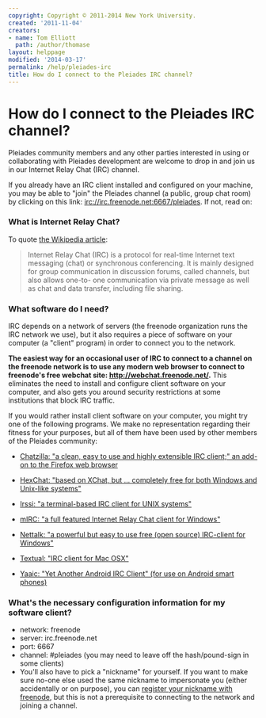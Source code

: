```yaml
---
copyright: Copyright © 2011-2014 New York University.
created: '2011-11-04'
creators:
- name: Tom Elliott
  path: /author/thomase
layout: helppage
modified: '2014-03-17'
permalink: /help/pleiades-irc
title: How do I connect to the Pleiades IRC channel?
---
```


#  How do I connect to the Pleiades IRC channel?

Pleiades community members and any other parties interested in using or
collaborating with Pleiades development are welcome to drop in and join us in
our Internet Relay Chat (IRC) channel.

If you already have an IRC client installed and configured on your machine,
you may be able to "join" the Pleiades channel (a public, group chat room) by
clicking on this link: <irc://irc.freenode.net:6667/pleiades>. If not, read
on:

### What is Internet Relay Chat?

To quote [the Wikipedia
article](http://en.wikipedia.org/wiki/Internet_Relay_Chat):

> Internet Relay Chat (IRC) is a protocol for real-time Internet text
messaging (chat) or synchronous conferencing. It is mainly designed for group
communication in discussion forums, called channels, but also allows one-to-
one communication via private message as well as chat and data transfer,
including file sharing.

### What software do I need?

IRC depends on a network of servers (the freenode organization runs the IRC
network we use), but it also requires a piece of software on your computer (a
"client" program) in order to connect you to the network.

**The easiest way for an occasional user of IRC to connect to a channel on the freenode network is to use any modern web browser to connect to freenode's free webchat site: <http://webchat.freenode.net/>.** This eliminates the need to install and configure client software on your computer, and also gets you around security restrictions at some institutions that block IRC traffic.

If you would rather install client software on your computer, you might try
one of the following programs. We make no representation regarding their
fitness for your purposes, but all of them have been used by other members of
the Pleiades community:

* [Chatzilla: "a clean, easy to use and highly extensible IRC client;" an add-on to the Firefox web browser](https://addons.mozilla.org/en-US/firefox/addon/chatzilla/)
* [HexChat: "based on XChat, but ... completely free for both Windows and Unix-like systems"](http://hexchat.github.io/)

* [Irssi: "a terminal-based IRC client for UNIX systems"](http://irssi.org/)
* [mIRC: "a full featured Internet Relay Chat client for Windows"](http://www.mirc.com/)
* [Nettalk: "a powerful but easy to use free (open source) IRC-client for Windows"](http://www.ntalk.de/Nettalk/en/)

* [Textual: "IRC client for Mac OSX"](http://www.codeux.com/textual/)

* [Yaaic: "Yet Another Android IRC Client" (for use on Android smart phones)](http://www.yaaic.org/)

### What's the necessary configuration information for my software client?

* network: freenode
* server: irc.freenode.net
* port: 6667
* channel: #pleiades (you may need to leave off the hash/pound-sign in some clients)
* You'll also have to pick a "nickname" for yourself. If you want to make sure no-one else used the same nickname to impersonate you (either accidentally or on purpose), you can [register your nickname with freenode](http://freenode.net/faq.shtml#nicksetup), but this is not a prerequisite to connecting to the network and joining a channel.
